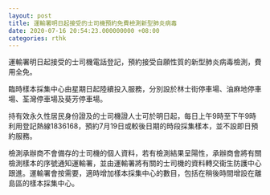 ```yaml
---
layout: post
title: 運輸署明日起接受的士司機預約免費檢測新型肺炎病毒
date: 2020-07-16 20:54:23.000000000 +08:00
categories: rthk
---
```


運輸署明日起接受的士司機電話登記，預約接受自願性質的新型肺炎病毒檢測，費用全免。

臨時樣本採集中心由星期日起陸續投入服務，分別設於林士街停車場、油麻地停車場、荃灣停車場及葵芳停車場。

持有效永久性居民身份證及的士司機證人士可於明日起，每日上午9時至下午9時利用登記熱線1836168，預約7月19日或較後日期的時段採集樣本，並不設即日預約服務。

檢測承辦商不會備存的士司機的個人資料，若有檢測結果呈陽性，承辦商會將有關檢測樣本的序號通知運輸署，並由運輸署將有關的士司機的資料轉交衞生防護中心跟進。運輸署會按需要，適時增加樣本採集中心的數目，包括在稍後時間增設在離島區的樣本採集中心。
